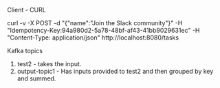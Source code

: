 Client - CURL

curl -v -X POST  -d "{\"name\":\"Join the Slack community\"}" -H "Idempotency-Key:94a980d2-5a78-48bf-af43-41bb9029631ec"  -H "Content-Type: application/json" http://localhost:8080/tasks



Kafka topics

1. test2 - takes the input.
2. output-topic1 - Has inputs provided to test2 and then grouped by key and summed.
